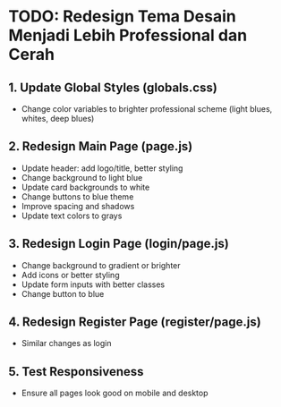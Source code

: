 # TODO: Redesign Tema Desain Menjadi Lebih Professional dan Cerah

## 1. Update Global Styles (globals.css)

- Change color variables to brighter professional scheme (light blues, whites, deep blues)

## 2. Redesign Main Page (page.js)

- Update header: add logo/title, better styling
- Change background to light blue
- Update card backgrounds to white
- Change buttons to blue theme
- Improve spacing and shadows
- Update text colors to grays

## 3. Redesign Login Page (login/page.js)

- Change background to gradient or brighter
- Add icons or better styling
- Update form inputs with better classes
- Change button to blue

## 4. Redesign Register Page (register/page.js)

- Similar changes as login

## 5. Test Responsiveness

- Ensure all pages look good on mobile and desktop
